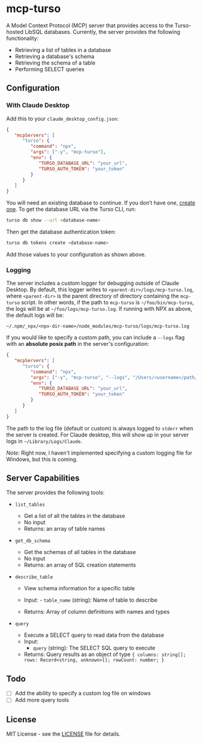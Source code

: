 # mcp-turso

A Model Context Protocol (MCP) server that provides access to the Turso-hosted LibSQL databases. Currently, the server provides the following functionality:

-  Retrieving a list of tables in a database
-  Retrieving a database's schema
-  Retrieving the schema of a table
-  Performing SELECT queries

## Configuration

### With Claude Desktop

Add this to your `claude_desktop_config.json`:

```json
{
   "mcpServers": [
      "turso": {
         "command": "npx",
         "args": ["-y", "mcp-turso"],
         "env": {
            "TURSO_DATABASE_URL": "your_url",
            "TURSO_AUTH_TOKEN": "your_token"
         }
      }
   ]
}
```

You will need an existing database to continue. If you don’t have one, [create one](https://docs.turso.tech/quickstart). To get the database URL via the Turso CLI, run:

```bash
turso db show --url <database-name>
```

Then get the database authentication token:

```bash
turso db tokens create <database-name>
```

Add those values to your configuration as shown above.

### Logging

The server includes a custom logger for debugging outside of Claude Desktop. By default, this logger writes to `<parent-dir>/logs/mcp-turso.log`, where `<parent-dir>` is the parent directory of directory containing the `mcp-turso` script. In other words, if the path to `mcp-turso` is `~/foo/bin/mcp-turso`, the logs will be at `~/foo/logs/mcp-turso.log`. If running with NPX as above, the default logs will be:

```
~/.npm/_npx/<npx-dir-name>/node_modules/mcp-turso/logs/mcp-turso.log
```

If you would like to specify a custom path, you can include a `--logs` flag with an **absolute posix path** in the server's configuration:

```json
{
   "mcpServers": [
      "turso": {
         "command": "npx",
         "args": ["-y", "mcp-turso", "--logs", "/Users/<username>/path/to/dir/mcp-logs.log"],
         "env": {
            "TURSO_DATABASE_URL": "your_url",
            "TURSO_AUTH_TOKEN": "your_token"
         }
      }
   ]
}
```

The path to the log file (default or custom) is always logged to `stderr` when the server is created. For Claude desktop, this will show up in your server logs in `~/Library/Logs/Claude`. 

_Note_: Right now, I haven't implemented specifying a custom logging file for Windows, but this is coming. 

## Server Capabilities

The server provides the following tools:

-  `list_tables`
   -  Get a list of all the tables in the database
   -  No input
   -  Returns: an array of table names
-  `get_db_schema`
   -  Get the schemas of all tables in the database
   -  No input
   -  Returns: an array of SQL creation statements
-  `describe_table`

   -  View schema information for a specific table

   -  Input: - `table_name` (string): Name of table to describe
   -  Returns: Array of column definitions with names and types

-  `query`
   -  Execute a SELECT query to read data from the database
   -  Input:
      -  `query` (string): The SELECT SQL query to execute
   -  Returns: Query results as an object of type `{ columns: string[]; rows: Record<string, unknown>[]; rowCount: number; }`

## Todo

- [ ] Add the ability to specify a custom log file on windows
- [ ] Add more query tools

## License

MIT License - see the [LICENSE](LICENSE) file for details.


